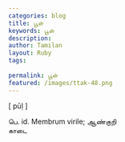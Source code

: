 ```yaml
---
categories: blog
title: பூள்
keywords: பூள்
description: 
author: Tamilan
layout: Ruby
tags: 
 
permalink: பூள்
featured: /images/ttak-48.png
---
```

  
[ pūḷ ]  
  
பெ. id. Membrum virile; ஆண்குறி  
காடை
